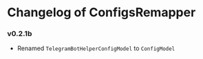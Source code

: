 # Changelog of ConfigsRemapper

### v0.2.1b

* Renamed `TelegramBotHelperConfigModel` to `ConfigModel`

